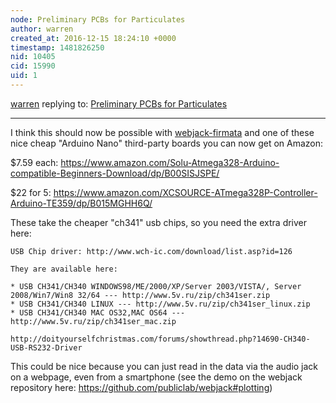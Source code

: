 ```yaml
---
node: Preliminary PCBs for Particulates
author: warren
created_at: 2016-12-15 18:24:10 +0000
timestamp: 1481826250
nid: 10405
cid: 15990
uid: 1
---
```




[warren](../profile/warren) replying to: [Preliminary PCBs for Particulates](../notes/donblair/05-03-2014/preliminary-pcbs-for-particulates)

----
I think this should now be possible with [webjack-firmata](https://github.com/publiclab/webjack-firmata) and one of these nice cheap "Arduino Nano" third-party boards you can now get on Amazon:

$7.59 each: https://www.amazon.com/Solu-Atmega328-Arduino-compatible-Beginners-Download/dp/B00SISJSPE/

$22 for 5: https://www.amazon.com/XCSOURCE-ATmega328P-Controller-Arduino-TE359/dp/B015MGHH6Q/

These take the cheaper "ch341" usb chips, so you need the extra driver here:

```
USB Chip driver: http://www.wch-ic.com/download/list.asp?id=126 

They are available here: 

* USB CH341/CH340 WINDOWS98/ME/2000/XP/Server 2003/VISTA/, Server 2008/Win7/Win8 32/64 --- http://www.5v.ru/zip/ch341ser.zip 
* USB CH341/CH340 LINUX --- http://www.5v.ru/zip/ch341ser_linux.zip 
* USB CH341/CH340 MAC OS32,MAC OS64 --- http://www.5v.ru/zip/ch341ser_mac.zip 
 
http://doityourselfchristmas.com/forums/showthread.php?14690-CH340-USB-RS232-Driver 
```

This could be nice because you can just read in the data via the audio jack on a webpage, even from a smartphone (see the demo on the webjack repository here: https://github.com/publiclab/webjack#plotting)